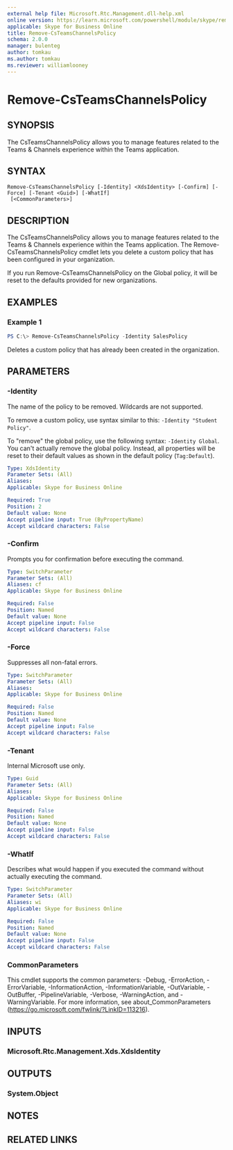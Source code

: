 ```yaml
---
external help file: Microsoft.Rtc.Management.dll-help.xml
online version: https://learn.microsoft.com/powershell/module/skype/remove-csteamschannelspolicy
applicable: Skype for Business Online
title: Remove-CsTeamsChannelsPolicy
schema: 2.0.0
manager: bulenteg
author: tomkau
ms.author: tomkau
ms.reviewer: williamlooney
---
```


# Remove-CsTeamsChannelsPolicy

## SYNOPSIS

The CsTeamsChannelsPolicy allows you to manage features related to the Teams & Channels experience within the Teams application.

## SYNTAX

```
Remove-CsTeamsChannelsPolicy [-Identity] <XdsIdentity> [-Confirm] [-Force] [-Tenant <Guid>] [-WhatIf]
 [<CommonParameters>]
```

## DESCRIPTION
The CsTeamsChannelsPolicy allows you to manage features related to the Teams & Channels experience within the Teams application.  The Remove-CsTeamsChannelsPolicy cmdlet lets you delete a custom policy that has been configured in your organization.

If you run Remove-CsTeamsChannelsPolicy on the Global policy, it will be reset to the defaults provided for new organizations.

## EXAMPLES

### Example 1
```powershell
PS C:\> Remove-CsTeamsChannelsPolicy -Identity SalesPolicy
```

Deletes a custom policy that has already been created in the organization.

## PARAMETERS

### -Identity
The name of the policy to be removed. Wildcards are not supported.

To remove a custom policy, use syntax similar to this: `-Identity "Student Policy"`.

To "remove" the global policy, use the following syntax: `-Identity Global`. You can't actually remove the global policy. Instead, all properties will be reset to their default values as shown in the default policy (`Tag:Default`).

```yaml
Type: XdsIdentity
Parameter Sets: (All)
Aliases: 
Applicable: Skype for Business Online

Required: True
Position: 2
Default value: None
Accept pipeline input: True (ByPropertyName)
Accept wildcard characters: False
```

### -Confirm
Prompts you for confirmation before executing the command.

```yaml
Type: SwitchParameter
Parameter Sets: (All)
Aliases: cf
Applicable: Skype for Business Online

Required: False
Position: Named
Default value: None
Accept pipeline input: False
Accept wildcard characters: False
```

### -Force
Suppresses all non-fatal errors.

```yaml
Type: SwitchParameter
Parameter Sets: (All)
Aliases: 
Applicable: Skype for Business Online

Required: False
Position: Named
Default value: None
Accept pipeline input: False
Accept wildcard characters: False
```

### -Tenant
Internal Microsoft use only.

```yaml
Type: Guid
Parameter Sets: (All)
Aliases: 
Applicable: Skype for Business Online

Required: False
Position: Named
Default value: None
Accept pipeline input: False
Accept wildcard characters: False
```

### -WhatIf
Describes what would happen if you executed the command without actually executing the command.

```yaml
Type: SwitchParameter
Parameter Sets: (All)
Aliases: wi
Applicable: Skype for Business Online

Required: False
Position: Named
Default value: None
Accept pipeline input: False
Accept wildcard characters: False
```

### CommonParameters
This cmdlet supports the common parameters: -Debug, -ErrorAction, -ErrorVariable, -InformationAction, -InformationVariable, -OutVariable, -OutBuffer, -PipelineVariable, -Verbose, -WarningAction, and -WarningVariable.
For more information, see about_CommonParameters (https://go.microsoft.com/fwlink/?LinkID=113216).

## INPUTS

### Microsoft.Rtc.Management.Xds.XdsIdentity

## OUTPUTS

### System.Object

## NOTES

## RELATED LINKS
